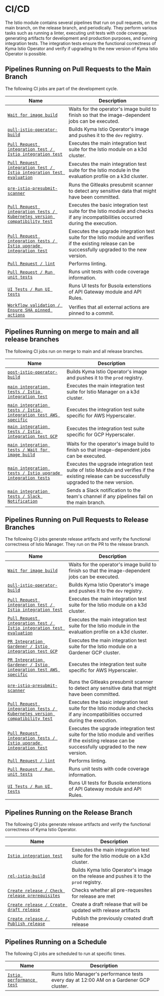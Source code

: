 # CI/CD
The Istio module contains several pipelines that run on pull requests, on the main branch, on the release branch, and periodically. They perform various tasks such as running a linter, executing unit tests with code coverage, generating artifacts for development and production purposes, and running integration tests. The integration tests ensure the functional correctness of Kyma Istio Operator and verify if upgrading to the new version of Kyma Istio Operator is possible.

## Pipelines Running on Pull Requests to the Main Branch

The following CI jobs are part of the development cycle.

| Name                                                                                                                                                                                                        | Description                                                                                                                                            |
|-------------------------------------------------------------------------------------------------------------------------------------------------------------------------------------------------------------|--------------------------------------------------------------------------------------------------------------------------------------------------------|
| [`Wait for image build`](https://github.com/kyma-project/istio/blob/fd34803dd516c3b614fda4f5b9d9a4c8b46372bb/.github/workflows/pull-integration.yaml#L23)                                                   | Waits for the operator's image build to finish so that the image-dependent jobs can be executed.                                                       |
| [`pull-istio-operator-build`](https://github.com/kyma-project/test-infra/blob/578e4bb754b1bf12e1964cb96436bd25b7c21996/prow/jobs/kyma-project/istio/istio-manager.yaml#L6)                                 | Builds Kyma Istio Operator's image and pushes it to the `dev` registry.                                                                                |
| [`Pull Request integration test / Istio integration test`](https://github.com/kyma-project/istio/blob/fd34803dd516c3b614fda4f5b9d9a4c8b46372bb/.github/workflows/pull-integration.yaml#L59)                                 | Executes the main integration test suite for the Istio module on a k3d cluster.                                                                        |
| [`Pull Request integration test / Istio integration test evaluation`](https://github.com/kyma-project/istio/blob/fd34803dd516c3b614fda4f5b9d9a4c8b46372bb/.github/workflows/pull-integration.yaml#L75)                     | Executes the main integration test suite for the Istio module in the evaluation profile on a k3d cluster.                                              |
| [`pre-istio-presubmit-scanner`](https://github.com/kyma-project/test-infra/blob/578e4bb754b1bf12e1964cb96436bd25b7c21996/prow/jobs/kyma-project/test-infra/presubmit-scanner.yaml#L354)                     | Runs the Gitleaks presubmit scanner to detect any sensitive data that might have been committed.                                                       |
| [`Pull Request integration tests / Kubernetes version compatibility test`](https://github.com/kyma-project/istio/blob/fd34803dd516c3b614fda4f5b9d9a4c8b46372bb/.github/workflows/pull-integration.yaml#L34) | Executes the basic integration test suite for the Istio module and checks if any incompatibilities occurred during the execution.                      |
| [`Pull Request integration tests / Istio upgrade integration test`](https://github.com/kyma-project/istio/blob/fd34803dd516c3b614fda4f5b9d9a4c8b46372bb/.github/workflows/pull-integration.yaml#L45)        | Executes the upgrade integration test suite for the Istio module and verifies if the existing release can be successfully upgraded to the new version. |
| [`Pull Request / lint`](https://github.com/kyma-project/istio/blob/fd34803dd516c3b614fda4f5b9d9a4c8b46372bb/.github/workflows/pull-request.yaml#L24)                                                        | Performs linting.                                                                                                                                      |
| [`Pull Request / Run unit tests`](https://github.com/kyma-project/istio/blob/fd34803dd516c3b614fda4f5b9d9a4c8b46372bb/.github/workflows/pull-request.yaml#L40)                                              | Runs unit tests with code coverage information.                                                                                                        |
| [`UI Tests / Run UI tests`](https://github.com/kyma-project/istio/blob/d91645ab9c8935da03f82ed87623663cf2a621ad/.github/workflows/ui-tests.yaml#L22) | Runs UI tests for Busola extenstions of API Gateway module and API Rules. |
| [`Workflow validation / Ensure SHA pinned actions`](https://github.com/kyma-project/istio/blob/d91645ab9c8935da03f82ed87623663cf2a621ad/.github/workflows/verify-commit-pins.yaml#L15) | Verifies that all external actions are pinned to a commit. |

## Pipelines Running on merge to main and all release branches

The following CI jobs run on merge to main and all release branches.

| Name                                                                                                                                                                                          | Description                                                                                                                                       |
|-----------------------------------------------------------------------------------------------------------------------------------------------------------------------------------------------|---------------------------------------------------------------------------------------------------------------------------------------------------|
| [`post-istio-operator-build`](https://github.com/kyma-project/test-infra/blob/578e4bb754b1bf12e1964cb96436bd25b7c21996/prow/jobs/kyma-project/istio/istio-manager.yaml#L117)                  | Builds Kyma Istio Operator's image and pushes it to the `prod` registry.                                                                          |
| [`main integration tests / Istio integration test`](https://github.com/kyma-project/istio/blob/fd34803dd516c3b614fda4f5b9d9a4c8b46372bb/.github/workflows/main-integration.yaml#L46)                  | Executes the main integration test suite for Istio Manager on a k3d cluster.                                                                      |
| [`main integration tests / Istio integration test AWS specific`](https://github.com/kyma-project/istio/blob/fd34803dd516c3b614fda4f5b9d9a4c8b46372bb/.github/workflows/main-integration.yaml#L92)        | Executes the integration test suite specific for AWS Hyperscaler.                                                                                 |
| [`main integration tests / Istio integration test GCP`](https://github.com/kyma-project/istio/blob/fd34803dd516c3b614fda4f5b9d9a4c8b46372bb/.github/workflows/main-integration.yaml#L60)        | Executes the integration test suite specific for GCP Hyperscaler.                                                                                 |
| [`main integration tests / Wait for image build`](https://github.com/kyma-project/istio/blob/fd34803dd516c3b614fda4f5b9d9a4c8b46372bb/.github/workflows/main-integration.yaml#L22)            | Waits for the operator's image build to finish so that image-dependent jobs can be executed.                                                      |
| [`main integration tests / Istio upgrade integration tests`](https://github.com/kyma-project/istio/blob/fd34803dd516c3b614fda4f5b9d9a4c8b46372bb/.github/workflows/main-integration.yaml#L32) | Executes the upgrade integration test suite of Istio Module and verifies if the existing release can be successfully upgraded to the new version. |
| [`main integration tests / Slack Notification`](https://github.com/kyma-project/istio/blob/fd34803dd516c3b614fda4f5b9d9a4c8b46372bb/.github/workflows/main-integration.yaml#L156)              | Sends a Slack notification to the team's channel if any pipelines fail on the main branch.                                                        |

## Pipelines Running on Pull Requests to Release Branches

The following CI jobs generate release artifacts and verify the functional correctness of Istio Manager. They run on the PR to the release branch.

| Name                                                                                                                                                                                                        | Description                                                                                                                                            |
|-------------------------------------------------------------------------------------------------------------------------------------------------------------------------------------------------------------|--------------------------------------------------------------------------------------------------------------------------------------------------------|
| [`Wait for image build`](https://github.com/kyma-project/istio/blob/fd34803dd516c3b614fda4f5b9d9a4c8b46372bb/.github/workflows/pull-integration.yaml#L23)                                                   | Waits for the operator's image build to finish so that the image-dependent jobs can be executed.                                                       |
| [`pull-istio-operator-build`](https://github.com/kyma-project/test-infra/blob/578e4bb754b1bf12e1964cb96436bd25b7c21996/prow/jobs/kyma-project/istio/istio-manager.yaml#L6)                                 | Builds Kyma Istio Operator's image and pushes it to the `dev` registry.                                                                                |
| [`Pull Request integration test / Istio integration test`](https://github.com/kyma-project/istio/blob/fd34803dd516c3b614fda4f5b9d9a4c8b46372bb/.github/workflows/pull-integration.yaml#L59)                                 | Executes the main integration test suite for the Istio module on a k3d cluster.                                                                        |
| [`Pull Request integration test / Istio integration test evaluation`](https://github.com/kyma-project/istio/blob/fd34803dd516c3b614fda4f5b9d9a4c8b46372bb/.github/workflows/pull-integration.yaml#L75)                     | Executes the main integration test suite for the Istio module in the evaluation profile on a k3d cluster.                                              |
| [`PR Integration Gardener / Istio integration test GCP`](https://github.com/kyma-project/istio/blob/fd34803dd516c3b614fda4f5b9d9a4c8b46372bb/.github/workflows/pull-integration-gardener.yaml#L39)                      | Executes the main integration test suite for the Istio module on a Gardener GCP cluster.                                                               |
| [`PR Integration Gardener / Istio integration test AWS specific`](https://github.com/kyma-project/istio/blob/fd34803dd516c3b614fda4f5b9d9a4c8b46372bb/.github/workflows/pull-integration-gardener.yaml#L73)                      | Executes the integration test suite specific for AWS Hyperscaler.                                                                                      |
| [`pre-istio-presubmit-scanner`](https://github.com/kyma-project/test-infra/blob/578e4bb754b1bf12e1964cb96436bd25b7c21996/prow/jobs/kyma-project/test-infra/presubmit-scanner.yaml#L354)                     | Runs the Gitleaks presubmit scanner to detect any sensitive data that might have been committed.                                                       |
| [`Pull Request integration tests / Kubernetes version compatibility test`](https://github.com/kyma-project/istio/blob/fd34803dd516c3b614fda4f5b9d9a4c8b46372bb/.github/workflows/pull-integration.yaml#L34) | Executes the basic integration test suite for the Istio module and checks if any incompatibilities occurred during the execution.                      |
| [`Pull Request integration tests / Istio upgrade integration test`](https://github.com/kyma-project/istio/blob/fd34803dd516c3b614fda4f5b9d9a4c8b46372bb/.github/workflows/pull-integration.yaml#L45)        | Executes the upgrade integration test suite for the Istio module and verifies if the existing release can be successfully upgraded to the new version. |
| [`Pull Request / lint`](https://github.com/kyma-project/istio/blob/fd34803dd516c3b614fda4f5b9d9a4c8b46372bb/.github/workflows/pull-request.yaml#L25)                                                        | Performs linting.                                                                                                                                      |
| [`Pull Request / Run unit tests`](https://github.com/kyma-project/istio/blob/fd34803dd516c3b614fda4f5b9d9a4c8b46372bb/.github/workflows/pull-request.yaml#L40)                                              | Runs unit tests with code coverage information.                                                                                                        |
| [`UI Tests / Run UI tests`](https://github.com/kyma-project/istio/blob/d91645ab9c8935da03f82ed87623663cf2a621ad/.github/workflows/ui-tests.yaml#L22) | Runs UI tests for Busola extenstions of API Gateway module and API Rules. |

## Pipelines Running on the Release Branch

The following CI jobs generate release artifacts and verify the functional correctness of Kyma Istio Operator.

| Name                                                                                                                                                                         | Description                                                                             |
|------------------------------------------------------------------------------------------------------------------------------------------------------------------------------|-----------------------------------------------------------------------------------------|
| [`Istio integration test`](https://github.com/kyma-project/istio/blob/fd34803dd516c3b614fda4f5b9d9a4c8b46372bb/.github/workflows/main-integration.yaml#L46) | Executes the main integration test suite for the Istio module on a k3d cluster.         |
| [`rel-istio-build`](https://github.com/kyma-project/test-infra/blob/578e4bb754b1bf12e1964cb96436bd25b7c21996/prow/jobs/kyma-project/istio/istio-manager.yaml#L61)           | Builds Kyma Istio Operator's image on the release and pushes it to the `prod` registry. |
| [`Create release / Check release prerequisites`](https://github.com/kyma-project/istio/blob/d91645ab9c8935da03f82ed87623663cf2a621ad/.github/workflows/create-release.yaml#L17) | Checks whether all pre-requesites for release are met |
| [`Create release / Create draft release`](https://github.com/kyma-project/istio/blob/d91645ab9c8935da03f82ed87623663cf2a621ad/.github/workflows/create-release.yaml#L44) | Create a draft release that will be updated with release artifacts |
| [`Create release / Publish release`](https://github.com/kyma-project/istio/blob/d91645ab9c8935da03f82ed87623663cf2a621ad/.github/workflows/create-release.yaml#L76) | Publish the previously created draft release |

## Pipelines Running on a Schedule

The following CI jobs are scheduled to run at specific times.

| Name                                                                                                                                                                                  | Description                                                                             |
|---------------------------------------------------------------------------------------------------------------------------------------------------------------------------------------|-----------------------------------------------------------------------------------------|
| [`Istio performance test`](https://github.com/kyma-project/istio/blob/fd34803dd516c3b614fda4f5b9d9a4c8b46372bb/.github/workflows/performance-test.yaml#L10) | Runs Istio Manager's performance tests every day at 12:00 AM on a Gardener GCP cluster. |
